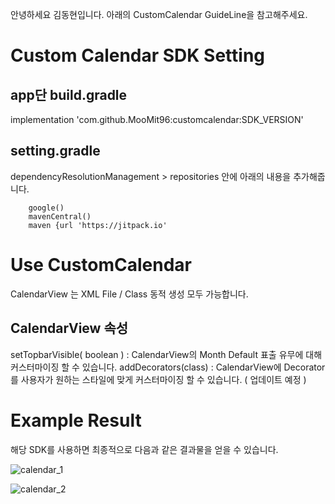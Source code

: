 안녕하세요 김동현입니다. 아래의 CustomCalendar GuideLine을 참고해주세요.

# Custom Calendar SDK Setting

## app단 build.gradle 

implementation 'com.github.MooMit96:customcalendar:SDK_VERSION' 

## setting.gradle 

   dependencyResolutionManagement > repositories 안에 아래의 내용을 추가해줍니다.
  
        google()
        mavenCentral()
        maven {url 'https://jitpack.io'

# Use CustomCalendar

 CalendarView 는 XML File  / Class 동적 생성 모두 가능합니다.

## CalendarView 속성
setTopbarVisible( boolean )  : CalendarView의 Month Default 표출 유무에 대해 커스터마이징 할 수 있습니다.
addDecorators(class) : CalendarView에 Decorator를 사용자가 원하는 스타일에 맞게 커스터마이징 할 수 있습니다. ( 업데이트 예정 )


# Example Result
해당 SDK를 사용하면 최종적으로 다음과 같은 결과물을 얻을 수 있습니다.



![calendar_1](https://user-images.githubusercontent.com/106223157/228092841-c9ba8c24-22cf-43a4-8e1a-75a668ce1e7f.PNG)



![calendar_2](https://user-images.githubusercontent.com/106223157/228092844-07dbf75c-16d9-427c-af1f-8bd79a506beb.PNG)





